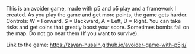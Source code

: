 This is an avoider game, made with p5 and p5 play and a framework I created.
As you play the game and get more points, the game gets harder.
Controls: W = Forward, S = Backward, A = Left, D = Right.
You can take risks and get coins that greatly boost your score.
Sometimes bombs fall on the map. Do not go near them (If you want to survive).

Link to the game:
https://zayan-husain.github.io/avoider-game-with-p5js/
